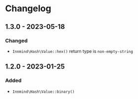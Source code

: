 # Changelog

## 1.3.0 - 2023-05-18

### Changed

- `Innmind\Hash\Value::hex()` return type is `non-empty-string`

## 1.2.0 - 2023-01-25

### Added

- `Innmind\Hash\Value::binary()`
